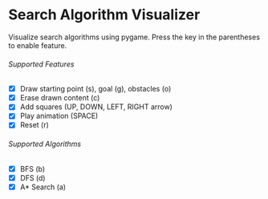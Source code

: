 # Search Algorithm Visualizer
Visualize search algorithms using pygame. Press the key in the parentheses to enable feature.

###### Supported Features
- [x] Draw starting point (s), goal (g), obstacles (o)
- [x] Erase drawn content (c)
- [x] Add squares (UP, DOWN, LEFT, RIGHT arrow)
- [x] Play animation (SPACE)
- [x] Reset (r)

###### Supported Algorithms
- [x] BFS (b)
- [x] DFS (d)
- [x] A* Search (a)